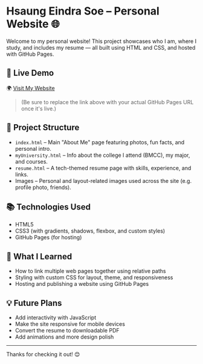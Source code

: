 # Hsaung Eindra Soe – Personal Website 🌐

Welcome to my personal website! This project showcases who I am, where I study, and includes my resume — all built using HTML and CSS, and hosted with GitHub Pages.

## 🔗 Live Demo

🌍 [Visit My Website](https://yourusername.github.io/your-repo-name/)

> (Be sure to replace the link above with your actual GitHub Pages URL once it's live.)

## 📄 Project Structure

- `index.html` – Main "About Me" page featuring photos, fun facts, and personal intro.
- `myUniversity.html` – Info about the college I attend (BMCC), my major, and courses.
- `resume.html` – A tech-themed resume page with skills, experience, and links.
- Images – Personal and layout-related images used across the site (e.g. profile photo, friends).

## 📚 Technologies Used

- HTML5
- CSS3 (with gradients, shadows, flexbox, and custom styles)
- GitHub Pages (for hosting)

## 🧠 What I Learned

- How to link multiple web pages together using relative paths
- Styling with custom CSS for layout, theme, and responsiveness
- Hosting and publishing a website using GitHub Pages

## 💡 Future Plans

- Add interactivity with JavaScript
- Make the site responsive for mobile devices
- Convert the resume to downloadable PDF
- Add animations and more design polish

---

Thanks for checking it out! 😊
